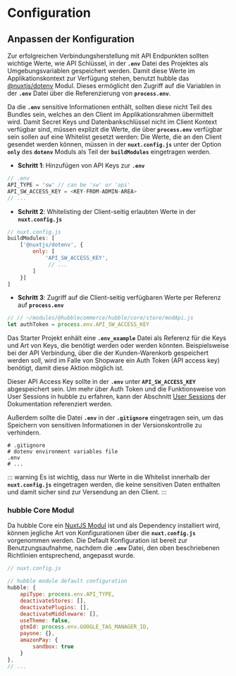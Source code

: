 # Configuration

## Anpassen der Konfiguration

Zur erfolgreichen Verbindungsherstellung mit API Endpunkten sollten wichtige Werte, wie API Schlüssel, in der __`.env`__
Datei des Projektes als Umgebungsvariablen gespeichert werden.
Damit diese Werte im Applikationskontext zur Verfügung stehen, benutzt hubble das [@nuxtjs/dotenv](https://github.com/nuxt-community/dotenv-module)
Modul. Dieses ermöglicht den Zugriff auf die Variablen in der __`.env`__ Datei über die Referenzierung von __`process.env`__.

Da die __`.env`__ sensitive Informationen enthält, sollten diese nicht Teil des Bundles sein, welches an den Client im
Applikationsrahmen übermittelt wird. Damit Secret Keys und Datenbankschlüssel nicht im Client Kontext verfügbar sind, müssen explizit die Werte,
die über __`process.env`__ verfügbar sein sollen auf eine Whitelist gesetzt werden:
Die Werte, die an den Client gesendet werden können, müssen in der  __`nuxt.config.js`__ unter der Option __`only`__ des __`dotenv`__ Moduls als Teil der 
 __`buildModules`__ eingetragen werden.


* __Schritt 1__: Hinzufügen von API Keys zur __`.env`__
``` js
// .env
API_TYPE = 'sw' // can be 'sw' or 'api'
API_SW_ACCESS_KEY = <KEY-FROM-ADMIN-AREA>
// ...
```

* __Schritt 2__: Whitelisting der Client-seitig erlaubten Werte in der __`nuxt.config.js`__
``` js
// nuxt.config.js
buildModules: [
    ['@nuxtjs/dotenv', {
        only: [
            'API_SW_ACCESS_KEY',
             // ...
        ]
    }]
]
```

* __Schritt 3__: Zugriff auf die Client-seitig verfügbaren Werte per Referenz auf __`process.env`__ 
``` js
// // ~/modules/@hubblecommerce/hubble/core/store/modApi.js
let authToken = process.env.API_SW_ACCESS_KEY
```

Das Starter Projekt enhält eine __`.env_example`__ Datei als Referenz für die Keys und Art von Keys, die benötigt werden oder
werden könnten. Beispielsweise bei der API Verbindung, über die der Kunden-Warenkorb gespeichert werden soll, wird im Falle von Shopware
ein Auth Token (API access key) benötigt, damit diese Aktion möglich ist.

Dieser API Access Key sollte in der __`.env`__ unter __`API_SW_ACCESS_KEY`__ abgespeichert sein.
Um mehr über Auth Token und die Funktionsweise von User Sessions in hubble zu erfahren, kann der Abschnitt
[User Sessions](./usersession.md) der Dokumentation referenziert werden.


Außerdem sollte die Datei __`.env`__ in der __`.gitignore`__ eingetragen sein, um das Speichern von sensitiven Informationen in der Versionskontrolle zu verhindern.

``` git
# .gitignore
# dotenv environment variables file
.env
# ...
```

::: warning
Es ist wichtig, dass nur Werte in die Whitelist innerhalb der __`nuxt.config.js`__ eingetragen werden, die keine sensitiven Daten enthalten und damit 
sicher sind zur Versendung an den Client.
:::


### hubble Core Modul

Da hubble Core ein [NuxtJS Modul](https://nuxtjs.org/guide/modules) ist und als Dependency installiert wird, können jegliche Art von
Konfigurationen über die __`nuxt.config.js`__ vorgenommen werden.
Die Default Konfiguration ist bereit zur Benutzungsaufnahme, nachdem die __`.env`__ Datei, den oben beschriebenen Richtlinien entsprechend,
angepasst wurde.


``` js
// nuxt.config.js

// hubble module default configuration
hubble: {
    apiType: process.env.API_TYPE,
    deactivateStores: [],
    deactivatePlugins: [],
    deactivateMiddleware: [],
    useTheme: false,
    gtmId: process.env.GOOGLE_TAG_MANAGER_ID,
    payone: {},
    amazonPay: {
        sandbox: true
    }
},
// ...
```


